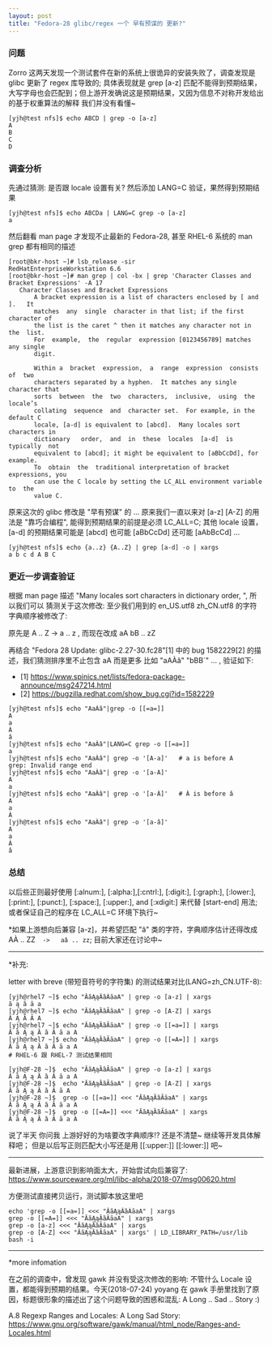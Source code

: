 ```yaml
---
layout: post
title: "Fedora-28 glibc/regex 一个 早有预谋的 更新?"
---
```


### 问题

Zorro 这两天发现一个测试套件在新的系统上很诡异的安装失败了，调查发现是 glibc 更新了 regex 库导致的;
具体表现就是 grep [a-z] 匹配不能得到预期结果，大写字母也会匹配到；但上游开发确说这是预期结果，又因为信息不对称开发给出的基于权重算法的解释
我们并没有看懂~
```
[yjh@test nfs]$ echo ABCD | grep -o [a-z]
A
B
C
D
```

### 调查分析
先通过猜测: 是否跟 locale 设置有关? 然后添加 LANG=C 验证，果然得到预期结果
```
[yjh@test nfs]$ echo ABCDa | LANG=C grep -o [a-z]
a
```

然后翻看 man page 才发现不止最新的 Fedora-28, 甚至 RHEL-6 系统的 man grep 都有相同的描述
```
[root@bkr-host ~]# lsb_release -sir
RedHatEnterpriseWorkstation 6.6
[root@bkr-host ~]# man grep | col -bx | grep 'Character Classes and Bracket Expressions' -A 17
   Character Classes and Bracket Expressions
       A bracket expression is a list of characters enclosed by [ and  ].   It
       matches  any  single  character in that list; if the first character of
       the list is the caret ^ then it matches any character not in the  list.
       For  example,  the  regular  expression [0123456789] matches any single
       digit.

       Within a  bracket  expression,  a  range  expression  consists  of  two
       characters separated by a hyphen.  It matches any single character that
       sorts  between  the  two  characters,  inclusive,  using  the  locale’s
       collating  sequence  and  character set.  For example, in the default C
       locale, [a-d] is equivalent to [abcd].  Many locales sort characters in
       dictionary   order,  and  in  these  locales  [a-d]  is  typically  not
       equivalent to [abcd]; it might be equivalent to [aBbCcDd], for example.
       To  obtain  the  traditional interpretation of bracket expressions, you
       can use the C locale by setting the LC_ALL environment variable to  the
       value C.
```

原来这次的 glibc 修改是 "早有预谋" 的 ...
原来我们一直以来对 [a-z] [A-Z] 的用法是 "靠巧合编程", 能得到预期结果的前提是必须 LC_ALL=C; 
其他 locale 设置，[a-d] 的预期结果可能是 [abcd] 也可能 [aBbCcDd] 还可能 [aAbBcCd] ...
```
[yjh@test nfs]$ echo {a..z} {A..Z} | grep [a-d] -o | xargs
a b c d A B C
```

### 更近一步调查验证
根据 man page 描述 "Many locales sort characters in dictionary order, ", 所以我们可以
猜测关于这次修改: 至少我们用到的 en_US.utf8 zh_CN.utf8 的字符字典顺序被修改了:

原先是 A .. Z -> a .. z , 而现在改成 aA bB  ..  zZ

再结合 "Fedora 28 Update: glibc-2.27-30.fc28"[1] 中的 bug 1582229[2] 的描述，我们猜测排序里不止包含 aA
而是更多 比如 "aAÀâ" "bBB`" ... , 验证如下:
- [1] https://www.spinics.net/lists/fedora-package-announce/msg247214.html
- [2] https://bugzilla.redhat.com/show_bug.cgi?id=1582229
```
[yjh@test nfs]$ echo "AaÀâ"|grep -o [[=a=]]
A
a
À
â
[yjh@test nfs]$ echo "AaÀâ"|LANG=C grep -o [[=a=]]
a
[yjh@test nfs]$ echo "AaÀâ"| grep -o '[A-a]'   # a is before A
grep: Invalid range end
[yjh@test nfs]$ echo "AaÀâ"| grep -o '[a-A]'
A
a
[yjh@test nfs]$ echo "AaÀâ"| grep -o '[a-À]'   # À is before â
A
a
À
[yjh@test nfs]$ echo "AaÀâ"| grep -o '[a-â]'
A
a
À
â
```

### 总结
以后些正则最好使用 [:alnum:], [:alpha:],[:cntrl:], [:digit:], [:graph:], [:lower:],
[:print:], [:punct:], [:space:], [:upper:], and [:xdigit:] 来代替 [start-end] 用法;
或者保证自己的程序在 LC_ALL=C 环境下执行~

*如果上游想向后兼容 [a-z]，并希望匹配 "â" 类的字符，字典顺序估计还得改成
AÀ .. ZZ`  ->   aâ .. zz`;  目前大家还在讨论中~

---
*补充:

letter with breve (带短音符号的字符集) 的测试结果对比(LANG=zh_CN.UTF-8):
```
[yjh@rhel7 ~]$ echo "ĂăĄąȀȁȂȃaA" | grep -o [a-z] | xargs
ă ą ȁ ȃ a
[yjh@rhel7 ~]$ echo "ĂăĄąȀȁȂȃaA" | grep -o [A-Z] | xargs
Ă Ą Ȁ Ȃ A
[yjh@rhel7 ~]$ echo "ĂăĄąȀȁȂȃaA" | grep -o [[=a=]] | xargs
Ă ă Ą ą Ȁ ȁ Ȃ ȃ a A
[yjh@rhel7 ~]$ echo "ĂăĄąȀȁȂȃaA" | grep -o [[=A=]] | xargs
Ă ă Ą ą Ȁ ȁ Ȃ ȃ a A
# RHEL-6 跟 RHEL-7 测试结果相同

[yjh@F-28 ~]$  echo "ĂăĄąȀȁȂȃaA" | grep -o [a-z] | xargs
Ă ă Ą ą Ȁ ȁ Ȃ ȃ a A
[yjh@F-28 ~]$  echo "ĂăĄąȀȁȂȃaA" | grep -o [A-Z] | xargs
Ă ă Ą ą Ȁ ȁ Ȃ ȃ A
[yjh@F-28 ~]$  grep -o [[=a=]] <<< "ĂăĄąȀȁȂȃaA" | xargs
Ă ă Ą ą Ȁ ȁ Ȃ ȃ a A
[yjh@F-28 ~]$  grep -o [[=A=]] <<< "ĂăĄąȀȁȂȃaA" | xargs
Ă ă Ą ą Ȁ ȁ Ȃ ȃ a A
```

说了半天 你问我 上游好好的为啥要改字典顺序!? 还是不清楚~ 继续等开发具体解释吧；
但是以后写正则匹配大小写还是用 [[:upper:]] [[:lower:]] 吧~

---
最新进展，上游意识到影响面太大，开始尝试向后兼容了:
https://www.sourceware.org/ml/libc-alpha/2018-07/msg00620.html

方便测试直接拷贝运行，测试脚本放这里吧
```
echo 'grep -o [[=a=]] <<< "ĂăĄąȀȁȂȃaA" | xargs
grep -o [[=A=]] <<< "ĂăĄąȀȁȂȃaA" | xargs
grep -o [a-z] <<< "ĂăĄąȀȁȂȃaA" | xargs
grep -o [A-Z] <<< "ĂăĄąȀȁȂȃaA" | xargs' | LD_LIBRARY_PATH=/usr/lib bash -i
```

---
*more infomation

在之前的调查中，曾发现 gawk 并没有受这次修改的影响: 不管什么 Locale 设置，都能得到预期的结果。今天(2018-07-24) yoyang 在 gawk 手册里找到了原因，标题很形象的描述出了这个问题导致的困惑和混乱:  A Long .. Sad .. Story  :)

A.8 Regexp Ranges and Locales: A Long Sad Story:
https://www.gnu.org/software/gawk/manual/html_node/Ranges-and-Locales.html 
